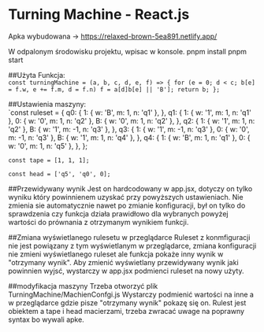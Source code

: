 # Turning Machine - React.js
Apka wybudowana -> https://relaxed-brown-5ea891.netlify.app/

W odpalonym środowisku projektu, wpisac w konsole.
pnpm install
pnpm start

##Użyta Funkcja: </br>
`const turningMachine = (a, b, c, d, e, f) => { for (e = 0; d < c; b[e] = f.w, e += f.m, d = f.n) f = a[d]b[e] || 'B']; return b; };`

##Ustawienia maszyny:</br>
`const ruleset = { q0: { 1: { w: 'B', m: 1, n: 'q1' }, }, q1: { 1: { w: '1', m: 1, n: 'q1' }, 0: { w: '0', m: 1, n: 'q2' }, B: { w: '0', m: 1, n: 'q2' }, }, q2: { 1: { w: '1', m: 1, n: 'q2' }, B: { w: '1', m: -1, n: 'q3' }, }, q3: { 1: { w: '1', m: -1, n: 'q3' }, 0: { w: '0', m: -1, n: 'q3' }, B: { w: '1', m: 1, n: 'q4' }, }, q4: { 1: { w: 'B', m: 1, n: 'q1' }, 0: { w: '0', m: 1, n: 'q5' }, }, };

`const tape = [1, 1, 1];`

`const head = ['q5', 'q0', 0];`

##Przewidywany wynik
Jest on hardcodowany w app.jsx, dotyczy on tylko wyniku który powinnienem uzyskać przy powyższych ustawieniach. Nie zmienia sie automatycznie nawet po zmianie konfiguracji, był on tylko do sprawdzenia czy funkcja działa prawidłowo dla wybranych powyżej wartości do prównania z otrzymanym wynikiem funkcji.

##Zmiana wyświetlanego rulesetu w przeglądarce
Ruleset z konmfiguracji nie jest powiązany z tym wyświetlanym w przeglądarce, zmiana konfiguracji nie zmieni wyświetlanego ruleset ale funkcja pokaże inny wynik w "otrzymany wynik". Aby zmienić wyświetlany przewidywany wynik jaki powinnien wyjsć, wystarczy w app.jsx podmienci ruleset na nowy użyty. 

##modyfikacja maszyny
Trzeba otworzyć plik TurningMachine/MachienConfgi.js
Wystarczy podmienić wartości na inne a w przeglądarce gdzie pisze "otrzymany wynik" pokazę się on. Rulest jest obiektem a tape i head macierzami, trzeba zwracać uwage na poprawny syntax bo wywali apke. 



